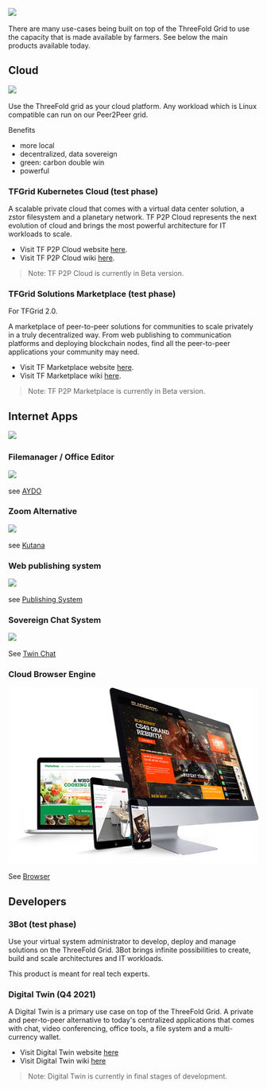 
![](img/different_users_tfgrid.jpg)

There are many use-cases being built on top of the ThreeFold Grid to use the capacity that is made available by farmers. See below the main products available today.

## Cloud

![](img/cloud22.jpg)

Use the ThreeFold grid as your cloud platform. Any workload which is Linux compatible can run on our Peer2Peer grid.

Benefits

- more local
- decentralized, data sovereign
- green: carbon double win
- powerful

### TFGrid Kubernetes Cloud (test phase)

A scalable private cloud that comes with a virtual data center solution, a zstor filesystem and a planetary network. TF P2P Cloud represents the next evolution of cloud and brings the most powerful architecture for IT workloads to scale. 

- Visit TF P2P Cloud website [here](https://threefold.io/cloud/).
- Visit TF P2P Cloud wiki [here](cloud_home).

> Note: TF P2P Cloud  is currently in Beta version. 

### TFGrid Solutions Marketplace (test phase)

For TFGrid 2.0.
 
A marketplace of peer-to-peer solutions for communities to scale privately in a truly decentralized way. From web publishing to communication platforms and deploying blockchain nodes, find all the peer-to-peer applications your community may need. 

- Visit TF Marketplace website [here](https://threefold.io/marketplace/).
- Visit TF Marketplace wiki [here](evdc_marketplace_overview).

> Note: TF P2P Marketplace is currently in Beta version. 

## Internet Apps

![](img/internet_pain.jpg)

### Filemanager / Office Editor

![](img/office2.jpg)

see [AYDO](accelerator:aydo)

### Zoom Alternative

![](img/internet_flow_transp.jpg)

see [Kutana](accelerator:kutana)

### Web publishing system

![](img/publishing_system.jpg)

see [Publishing System](publisher)

### Sovereign Chat System

![](img/chat.jpg)

See [Twin Chat](twin:twin_chat)

### Cloud Browser Engine

![](img/browsers_.png)

See [Browser](accelerator:hercules_browser)

## Developers

### 3Bot (test phase)

Use your virtual system administrator to develop, deploy and manage solutions on the ThreeFold Grid. 3Bot brings infinite possibilities to create, build and scale architectures and IT workloads.

This product is meant for real tech experts. 


### Digital Twin (Q4 2021)

A Digital Twin is a primary use case on top of the ThreeFold Grid. A private and peer-to-peer alternative to today's centralized applications that comes with chat, video conferencing, office tools, a file system and a multi-currency wallet.

- Visit Digital Twin website [here](https://mydigitaltwin.io)
- Visit Digital Twin wiki [here](https://info.mydigitaltwin.io)

> Note: Digital Twin is currently in final stages of development. 